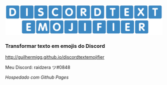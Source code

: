 ![logo](https://github.com/guilhermigg/discordtextemojifier/blob/main/logo.png "Discord Text Emojifier")
### Transformar texto em emojis do Discord

http://guilhermigg.github.io/discordtextemojifier

Meu Discord: raidzera ツ#0848

_Hospedado com Github Pages_
